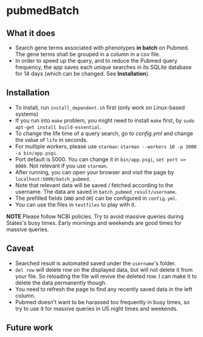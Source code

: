 # pubmedBatch

## What it does
* Search gene terms associated with phenotypes **in batch** on Pubmed. The gene terms shall be grouped in a column in a csv file. 
* In order to speed up the query, and to reduce the Pubmed query frequency, the app saves each unique searches in its SQLite database for 14 days (which can be changed. See **Installation**).

## Installation
* To install, run `install_dependent.sh` first (only work on Linux-based systems)
* If you run into `make` problem, you might need to install `make` first, by `sudo apt-get install build-essential`.
* To change the life time of a query search, go to *config.yml* and change the value of `life` in seconds.
* For multiple workers, please use `starman`: `starman --workers 10 -p 3000 -a bin/app.psgi`.
* Port default is 5000. You can change it in `bin/app.psgi`, `set port => 8080`. Not relevant if you use `starman`.
* After running, you can open your browser and visit the page by `localhost:5000/batch_pubmed`.
* Note that relevant data will be saved / fetched according to the username. The data are saved in `batch_pubmed_result/username`.
* The prefilled fields (`AND` and `OR`) can be configured in `config.yml`.
* You can use the files in `testfiles` to play with it.

**NOTE** Please follow NCBI policies. Try to avoid massive queries during States's busy times. Early mornings and weekends are good times for massive queries.

## Caveat

* Searched result is automated saved under the `username`'s folder.
* `del row` will delete row on the displayed data, but will not delete it from your file. So reloading the file will revive the deleted row. I can make it to delete the data permanently though.
* You need to refresh the page to find any recently saved data in the left column.
* Pubmed doesn't want to be harassed too frequently in busy times, so try to use it for massive queries in US night times and weekends.

## Future work

